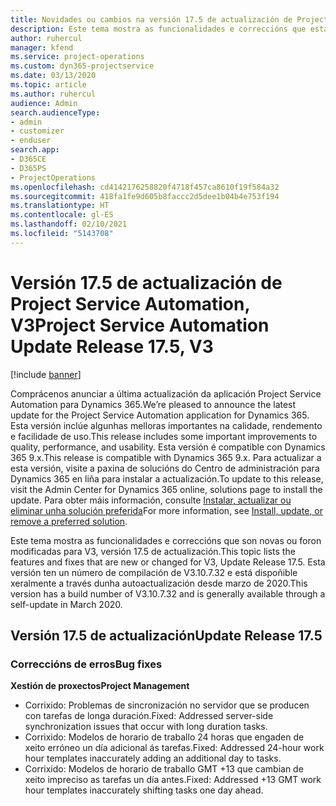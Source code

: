 ```yaml
---
title: Novidades ou cambios na versión 17.5 de actualización de Project Service Automation, Corrección, V3
description: Este tema mostra as funcionalidades e correccións que están dispoñibles la versión 17.5 de actualización de Project Service Automation, V3.
author: ruhercul
manager: kfend
ms.service: project-operations
ms.custom: dyn365-projectservice
ms.date: 03/13/2020
ms.topic: article
ms.author: ruhercul
audience: Admin
search.audienceType:
- admin
- customizer
- enduser
search.app:
- D365CE
- D365PS
- ProjectOperations
ms.openlocfilehash: cd4142176258820f4718f457ca8610f19f584a32
ms.sourcegitcommit: 418fa1fe9d605b8faccc2d5dee1b04b4e753f194
ms.translationtype: HT
ms.contentlocale: gl-ES
ms.lasthandoff: 02/10/2021
ms.locfileid: "5143708"
---
```

# <a name="project-service-automation-update-release-175-v3"></a><span data-ttu-id="d2322-103">Versión 17.5 de actualización de Project Service Automation, V3</span><span class="sxs-lookup"><span data-stu-id="d2322-103">Project Service Automation Update Release 17.5, V3</span></span>

[!include [banner](../includes/psa-now-project-operations.md)]

<span data-ttu-id="d2322-104">Comprácenos anunciar a última actualización da aplicación Project Service Automation para Dynamics 365.</span><span class="sxs-lookup"><span data-stu-id="d2322-104">We’re pleased to announce the latest update for the Project Service Automation application for Dynamics 365.</span></span> <span data-ttu-id="d2322-105">Esta versión inclúe algunhas melloras importantes na calidade, rendemento e facilidade de uso.</span><span class="sxs-lookup"><span data-stu-id="d2322-105">This release includes some important improvements to quality, performance, and usability.</span></span>  <span data-ttu-id="d2322-106">Esta versión é compatible con Dynamics 365 9.x.</span><span class="sxs-lookup"><span data-stu-id="d2322-106">This release is compatible with Dynamics 365 9.x.</span></span> <span data-ttu-id="d2322-107">Para actualizar a esta versión, visite a paxina de solucións do Centro de administración para Dynamics 365 en liña para instalar a actualización.</span><span class="sxs-lookup"><span data-stu-id="d2322-107">To update to this release, visit the Admin Center for Dynamics 365 online, solutions page to install the update.</span></span> <span data-ttu-id="d2322-108">Para obter máis información, consulte [Instalar, actualizar ou eliminar unha solución preferida](https://docs.microsoft.com/power-platform/admin/install-remove-preferred-solution)</span><span class="sxs-lookup"><span data-stu-id="d2322-108">For more information, see [Install, update, or remove a preferred solution](https://docs.microsoft.com/power-platform/admin/install-remove-preferred-solution).</span></span>

<span data-ttu-id="d2322-109">Este tema mostra as funcionalidades e correccións que son novas ou foron modificadas para V3, versión 17.5 de actualización.</span><span class="sxs-lookup"><span data-stu-id="d2322-109">This topic lists the features and fixes that are new or changed for V3, Update Release 17.5.</span></span> <span data-ttu-id="d2322-110">Esta versión ten un número de compilación de V3.10.7.32 e está dispoñible xeralmente a través dunha autoactualización desde marzo de 2020.</span><span class="sxs-lookup"><span data-stu-id="d2322-110">This version has a build number of V3.10.7.32 and is generally available through a self-update in March 2020.</span></span>


## <a name="update-release-175"></a><span data-ttu-id="d2322-111">Versión 17.5 de actualización</span><span class="sxs-lookup"><span data-stu-id="d2322-111">Update Release 17.5</span></span>

### <a name="bug-fixes"></a><span data-ttu-id="d2322-112">Correccións de erros</span><span class="sxs-lookup"><span data-stu-id="d2322-112">Bug fixes</span></span>


<span data-ttu-id="d2322-113">**Xestión de proxectos**</span><span class="sxs-lookup"><span data-stu-id="d2322-113">**Project Management**</span></span>

- <span data-ttu-id="d2322-114">Corrixido: Problemas de sincronización no servidor que se producen con tarefas de longa duración.</span><span class="sxs-lookup"><span data-stu-id="d2322-114">Fixed: Addressed server-side synchronization issues that occur with long duration tasks.</span></span>
- <span data-ttu-id="d2322-115">Corrixido: Modelos de horario de traballo 24 horas que engaden de xeito erróneo un día adicional ás tarefas.</span><span class="sxs-lookup"><span data-stu-id="d2322-115">Fixed: Addressed 24-hour work hour templates inaccurately adding an additional day to tasks.</span></span>
- <span data-ttu-id="d2322-116">Corrixido: Modelos de horario de traballo GMT +13 que cambian de xeito impreciso as tarefas un día antes.</span><span class="sxs-lookup"><span data-stu-id="d2322-116">Fixed: Addressed +13 GMT work hour templates inaccurately shifting tasks one day ahead.</span></span>

